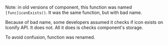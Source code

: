 Note: in old versions of component, this function was named `[func]iconExists()`. It was the same function, but with bad name.

Because of bad name, some developers assumed it checks if icon exists on Iconify API. It does not. All it does is checks component's storage.

To avoid confusion, function was renamed.
